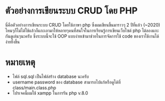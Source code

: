 # ตัวอย่างการเขียนระบบ CRUD โดย PHP
นี่คือตัวอย่างการเขียนระบบ CRUD โดยใช้ภาษา php ซึ่งผมเขียนขึ้นมาราวๆ 2 ปีที่แล้ว (~2020) ไหนๆก็ไม่ได้ใช้แล้วก็แกะเอามาให้หลายๆคนที่สนใจในการเรียนรู้การเขียนเว็บไซต์ php ได้ลองแกะกันดูเล่นๆนะครับ
ซึ่งระบบนี้จะใช้ OOP แบบง่ายเข้ามาช่วยในการจัดการใช้ code ของเราใช้งานได้ง่ายยึ่งขึ้น

# หมายเหตุ
- ไฟล์ sql.sql เป็นไฟล์สร้าง database นะครับ
- username password ของ database สามารถไปแก้หรือดูได้ที่ class/main.class.php
- โปรเจคนี้ผมใช้ xampp ในการรัน php v.8.0
